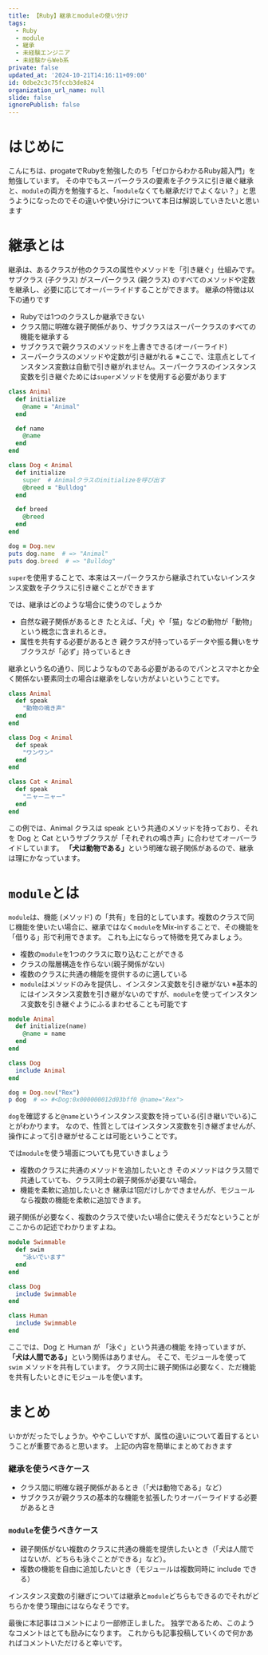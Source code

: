 ```yaml
---
title: 【Ruby】継承とmoduleの使い分け
tags:
  - Ruby
  - module
  - 継承
  - 未経験エンジニア
  - 未経験からWeb系
private: false
updated_at: '2024-10-21T14:16:11+09:00'
id: 0dbe2c3c75fccb3de824
organization_url_name: null
slide: false
ignorePublish: false
---
```

# はじめに
こんにちは、progateでRubyを勉強したのち「ゼロからわかるRuby超入門」を勉強しています。
その中でもスーパークラスの要素を子クラスに引き継ぐ継承と、`module`の両方を勉強すると、「`module`なくても継承だけでよくない？」と思うようになったのでその違いや使い分けについて本日は解説していきたいと思います

# 継承とは
継承は、あるクラスが他のクラスの属性やメソッドを「引き継ぐ」仕組みです。
サブクラス (子クラス) がスーパークラス (親クラス) のすべてのメソッドや定数を継承し、必要に応じてオーバーライドすることができます。
継承の特徴は以下の通りです
* Rubyでは1つのクラスしか継承できない
* クラス間に明確な親子関係があり、サブクラスはスーパークラスのすべての機能を継承する
* サブクラスで親クラスのメソッドを上書きできる(オーバーライド)
* スーパークラスのメソッドや定数が引き継がれる
※ここで、注意点としてインスタンス変数は自動で引き継がれません。スーパークラスのインスタンス変数を引き継ぐためには`super`メソッドを使用する必要があります
```ruby:instance_variable.rb
class Animal
  def initialize
    @name = "Animal"
  end

  def name
    @name
  end
end

class Dog < Animal
  def initialize
    super  # Animalクラスのinitializeを呼び出す
    @breed = "Bulldog"
  end

  def breed
    @breed
  end
end

dog = Dog.new
puts dog.name  # => "Animal"
puts dog.breed  # => "Bulldog"
```

`super`を使用することで、本来はスーパークラスから継承されていないインスタンス変数を子クラスに引き継ぐことができます


では、継承はどのような場合に使うのでしょうか
* 自然な親子関係があるとき
たとえば、「犬」や「猫」などの動物が「動物」という概念に含まれるとき。
* 属性を共有する必要があるとき
親クラスが持っているデータや振る舞いをサブクラスが「必ず」持っているとき

継承という名の通り、同じようなものである必要があるのでパンとスマホとか全く関係ない要素同士の場合は継承をしない方がよいということです。
```ruby:inheritance.rb
class Animal
  def speak
    "動物の鳴き声"
  end
end

class Dog < Animal
  def speak
    "ワンワン"
  end
end

class Cat < Animal
  def speak
    "ニャーニャー"
  end
end
```
この例では、Animal クラスは speak という共通のメソッドを持っており、それを Dog と Cat というサブクラスが「それぞれの鳴き声」に合わせてオーバーライドしています。
<strong>「犬は動物である」</strong>という明確な親子関係があるので、継承は理にかなっています。

# `module`とは
`module`は、機能 (メソッド) の「共有」を目的としています。複数のクラスで同じ機能を使いたい場合に、継承ではなく`module`をMix-inすることで、その機能を「借りる」形で利用できます。
これも上にならって特徴を見てみましょう。
* 複数の`module`を1つのクラスに取り込むことができる
* クラスの階層構造を作らない(親子関係がない)
* 複数のクラスに共通の機能を提供するのに適している
* `module`はメソッドのみを提供し、インスタンス変数を引き継がない
※基本的にはインスタンス変数を引き継がないのですが、`module`を使ってインスタンス変数を引き継ぐようにふるまわせることも可能です
```Ruby:instance_valuable.rb
module Animal
  def initialize(name)
    @name = name
  end
end

class Dog
  include Animal
end

dog = Dog.new("Rex")
p dog  # => #<Dog:0x000000012d03bff0 @name="Rex">
```

`dog`を確認すると`@name`というインスタンス変数を持っている(引き継いでいる)ことがわかります。
なので、性質としてはインスタンス変数を引き継ぎませんが、操作によって引き継がせることは可能ということです。

では`module`を使う場面についても見ていきましょう
* 複数のクラスに共通のメソッドを追加したいとき
そのメソッドはクラス間で共通していても、クラス同士の親子関係が必要ない場合。
* 機能を柔軟に追加したいとき
継承は1回だけしかできませんが、モジュールなら複数の機能を柔軟に追加できます。

親子関係が必要なく、複数のクラスで使いたい場合に使えそうだなということがここからの記述でわかりますよね。
```ruby:module.rb
module Swimmable
  def swim
    "泳いでいます"
  end
end

class Dog
  include Swimmable
end

class Human
  include Swimmable
end
```
ここでは、Dog と Human が 「泳ぐ」という共通の機能 を持っていますが、<strong>「犬は人間である」</strong>という関係はありません。
そこで、モジュールを使って `swim` メソッドを共有しています。
クラス同士に親子関係は必要なく、ただ機能を共有したいときにモジュールを使います。

# まとめ
いかがだったでしょうか。ややこしいですが、属性の違いについて着目するということが重要であると思います。
上記の内容を簡単にまとめておきます
### 継承を使うべきケース
* クラス間に明確な親子関係があるとき（「犬は動物である」など）
* サブクラスが親クラスの基本的な機能を拡張したりオーバーライドする必要があるとき

### `module`を使うべきケース
* 親子関係がない複数のクラスに共通の機能を提供したいとき（「犬は人間ではないが、どちらも泳ぐことができる」など）。
* 複数の機能を自由に追加したいとき（モジュールは複数同時に include できる）

インスタンス変数の引継ぎについては継承と`module`どちらもできるのでそれがどちらかを使う理由にはならなそうです。

最後に本記事はコメントにより一部修正しました。
独学であるため、このようなコメントはとても励みになります。
これからも記事投稿していくので何かあればコメントいただけると幸いです。
